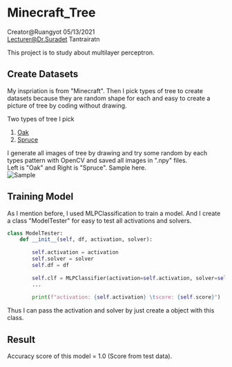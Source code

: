 # Minecraft_Tree
Creator@Ruangyot 05/13/2021  
Lecturer@Dr.Suradet Tantrairatn  

This project is to study about multilayer perceptron.

## Create Datasets
My inspriation is from "Minecraft". Then I pick types of tree to create datasets because they are random shape for each and easy to create a picture of tree by coding without drawing.  

Two types of tree I pick
1. [Oak](https://minecraft.fandom.com/wiki/Oak)  
2. [Spruce](https://minecraft.fandom.com/wiki/Spruce)  

I generate all images of tree by drawing and try some random by each types pattern with OpenCV and saved all images in ".npy" files.  
Left is "Oak" and Right is "Spruce". Sample here.  
![Sample](https://github.com/Rayato159/Minecraft_Tree/blob/main/sample.png)

## Training Model
As I mention before, I used MLPClassification to train a model. 
And I create a class "ModelTester" for easy to test all activations and solvers.  
```python
class ModelTester:
    def __init__(self, df, activation, solver):
    
        self.activation = activation
        self.solver = solver
        self.df = df
        
        self.clf = MLPClassifier(activation=self.activation, solver=self.solver, random_state=1, max_iter=1000)
        ...
        
        print(f"activation: {self.activation} \tscore: {self.score}")
```
Thus I can pass the activation and solver by just create a object with this class.

## Result
Accuracy score of this model = 1.0 (Score from test data).
